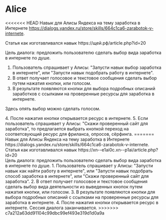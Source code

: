 ﻿# Alice
<<<<<<< HEAD
Навык для Алисы Яндекса на тему заработка в Интернете https://dialogs.yandex.ru/store/skills/664c1ca6-zarabotok-v-internete.
<p>Статья как изготавливался навык https://щей.рф/article.php?id=20</p>
<p>Цель диалога: предложить пользователю сделать выбор вида заработка в интернете по душе.</p>

1. Пользователь спрашивает у Алисы: "Запусти навык выбор заработка в интернете", или "Запусти навык подобрать работу в интернете". 
2. В ответ получает голосовое и текстовое сообщения сделать выбор путем нажатия кнопки, или голосом.
3. В результате появляются кнопки для выбора подробных описаний заработков с ссылками на проверенные ресурсы для заработка в интернете. 
<p>Здесь опять выбор можно сделать голосом.</p> 
4. После нажатия кнопки открывается ресурс в интернете. 
5. Если пользователь спрашивает у Алисы: "Скажи проверенный сайт для заработка", то предлагается выбрать кнопкой переход на соответсвующий ресурс для фриланса, опросов, сёрфинга.
=======
Навык для Алисы Яндекса на тему заработка в Интернете
https://dialogs.yandex.ru/store/skills/664c1ca6-zarabotok-v-internete.<br>
Статья как изготавливался навык https://xn--e1ai0c.xn--p1ai/article.php?id=20<br>
Цель диалога: предложить пользователю сделать выбор вида заработка в интернете по душе. 
1. Пользователь спрашивает у Алисы: "Запусти навык как найти работу в интернете", или "Запусти навык подобрать способ заработка в интернете", или "Скажи проверенный сайт для заработка". 
2. В ответ получает голосовое и текстовое сообщения сделать выбор вида деятельности из выведенных кнопок путем нажатия кнопки, или голосом. 
3. В результате появляются кнопки для выбора подробных описаний с ссылками на проверенные ресурсы для заработка в интернете. 
4. После нажатия кнопки открывается ресурс в интернете. Сессия диалога заканчивается.
>>>>>>> c7a212a63dd91104c99dbc99ef493e319d1d0a9a
